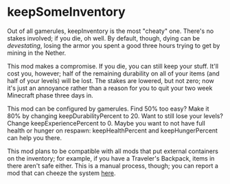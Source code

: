 # keepSomeInventory

Out of all gamerules, keepInventory is the most "cheaty" one. There's no stakes involved; if you die, oh well. By default, though, dying can be *devestating*, losing the armor you spent a good three hours trying to get by mining in the Nether.

This mod makes a compromise. If you die, you can still keep your stuff. It'll cost you, however; half of the remaining durability on all of your items (and half of your levels) will be lost. The stakes are lowered, but not zero; now it's just an annoyance rather than a reason for you to quit your two week Minecraft phase three days in.

This mod can be configured by gamerules. Find 50% too easy? Make it 80% by changing keepDurabilityPercent to 20. Want to still lose your levels? Change keepExperiencePercent to 0. Maybe you want to not have full health or hunger on respawn: keepHealthPercent and keepHungerPercent can help you there.

This mod plans to be compatible with all mods that put external containers on the inventory; for example, if you have a Traveler's Backpack, items in there aren't safe either. This is a manual process, though; you can report a mod that can cheeze the system [here](https://github.com/thepwrtank18/keepsomeinventory/issues).
